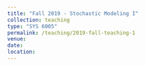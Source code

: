 ```yaml
---
title: "Fall 2019 - Stochastic Modeling I"
collection: teaching
type: "SYS 6005"
permalink: /teaching/2019-fall-teaching-1
venue: 
date: 
location: 
---
```



